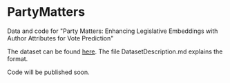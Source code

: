 # PartyMatters
Data and code for "Party Matters: Enhancing Legislative Embeddings with Author Attributes for Vote Prediction"

The dataset can be found [here](https://drive.google.com/drive/folders/1NIV9ieyHab67UjDrpGwKtyJXo2-hzh_l?usp=sharing). The file DatasetDescription.md explains the format.

Code will be published soon.
